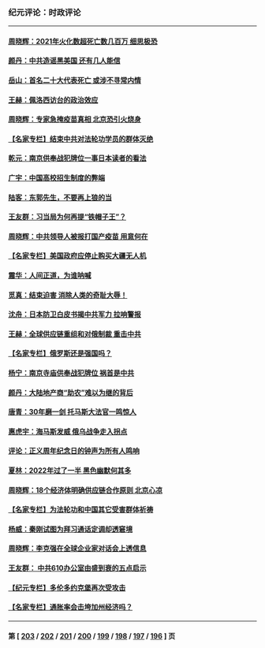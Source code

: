 ### 纪元评论：时政评论
---
#### [周晓辉：2021年火化数超死亡数几百万 细思极恐](../../pages/nsc1025/n13789531.md) 
#### [颜丹：中共造谣黑美国 还有几人能信](../../pages/nsc1025/n13789515.md) 
#### [岳山：首名二十大代表死亡 或涉不寻常内情](../../pages/nsc1025/n13789290.md) 
#### [王赫：佩洛西访台的政治效应](../../pages/nsc1025/n13789135.md) 
#### [周晓辉：专家急掩疫苗真相 北京恐引火烧身](../../pages/nsc1025/n13788876.md) 
#### [【名家专栏】结束中共对法轮功学员的群体灭绝](../../pages/nsc1025/n13788768.md) 
#### [乾元：南京供奉战犯牌位一事日本读者的看法](../../pages/nsc1025/n13788432.md) 
#### [广宇：中国高校招生制度的弊端](../../pages/nsc1025/n13788579.md) 
#### [陆客：东郭先生，不要再上狼的当](../../pages/nsc1025/n13788467.md) 
#### [王友群：习当局为何再提“铁帽子王”？](../../pages/nsc1025/n13788244.md) 
#### [周晓辉：中共领导人被报打国产疫苗 用意何在](../../pages/nsc1025/n13788248.md) 
#### [【名家专栏】美国政府应停止购买大疆无人机](../../pages/nsc1025/n13788100.md) 
#### [震华：人间正道，为谁呐喊](../../pages/nsc1025/n13788054.md) 
#### [觅真：结束迫害 消除人类的奇耻大辱！](../../pages/nsc1025/n13788035.md) 
#### [沈舟：日本防卫白皮书揭中共军力 拉响警报](../../pages/nsc1025/n13787960.md) 
#### [王赫：全球供应链重组和对俄制裁 重击中共](../../pages/nsc1025/n13787843.md) 
#### [【名家专栏】俄罗斯还是强国吗？](../../pages/nsc1025/n13787760.md) 
#### [杨宁：南京寺庙供奉战犯牌位 祸首是中共](../../pages/nsc1025/n13787895.md) 
#### [颜丹：大陆地产商“助农”难以为继的背后](../../pages/nsc1025/n13787847.md) 
#### [唐青：30年磨一剑 托马斯大法官一鸣惊人](../../pages/nsc1025/n13787495.md) 
#### [惠虎宇：海马斯发威 俄乌战争走入拐点](../../pages/nsc1025/n13787363.md) 
#### [评论：正义周年纪念日的钟声为所有人鸣响](../../pages/nsc1025/n13787109.md) 
#### [夏林：2022年过了一半 黑色幽默何其多](../../pages/nsc1025/n13786449.md) 
#### [周晓辉：18个经济体明确供应链合作原则  北京心凉](../../pages/nsc1025/n13787301.md) 
#### [【名家专栏】为法轮功和中国其它受害群体祈祷](../../pages/nsc1025/n13787107.md) 
#### [杨威：秦刚试图为拜习通话定调却透窘境](../../pages/nsc1025/n13786647.md) 
#### [周晓辉：李克强在全球企业家对话会上透信息](../../pages/nsc1025/n13786362.md) 
#### [王友群： 中共610办公室由盛到衰的五点启示](../../pages/nsc1025/n13786393.md) 
#### [【纪元专栏】多伦多约克堡再次受攻击](../../pages/nsc1025/n13786494.md) 
#### [【名家专栏】通胀率会击垮加州经济吗？](../../pages/nsc1025/n13785455.md) 

---
#### 第 [ [203](./203.md) / [202](./202.md) / [201](./201.md) / [200](./200.md) / [199](./199.md) / [198](./198.md) / [197](./197.md) / [196](./196.md) ] 页
